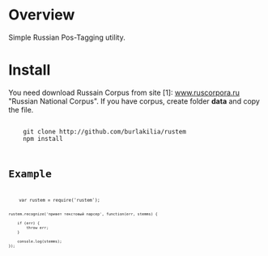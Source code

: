 # Overview
Simple Russian Pos-Tagging utility.

# Install
You need download Russain Corpus from site [1]: www.ruscorpora.ru   "Russian National Corpus".
If you have corpus, create folder <b>data</b> and copy the file.

<code>
    git clone http://github.com/burlakilia/rustem
    npm install
<code>

# Example
<code>
    var rustem = require('rustem');

    rustem.recognize('привет текстовый парсер', function(err, stemms) {

        if (err) {
            throw err;
        }

        console.log(stemms);
    });

</code>

